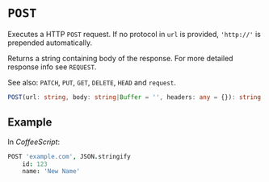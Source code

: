 # `POST`

Executes a HTTP `POST` request. If no protocol in `url` is provided, `'http://'` is prepended automatically.

Returns a string containing body of the response. For more detailed response info see `REQUEST`.

See also: `PATCH`, `PUT`, `GET`, `DELETE`, `HEAD` and `request`. 

```typescript
POST(url: string, body: string|Buffer = '', headers: any = {}): string
```

## Example

In *CoffeeScript*:

```coffeescript
POST 'example.com', JSON.stringify
    id: 123
    name: 'New Name'
```
